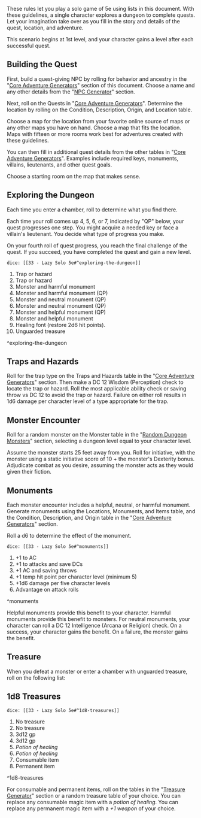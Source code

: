 These rules let you play a solo game of 5e using lists in this document. With these guidelines, a single character explores a dungeon to complete quests. Let your imagination take over as you fill in the story and details of the quest, location, and adventure.

This scenario begins at 1st level, and your character gains a level after each successful quest.

## Building the Quest

First, build a quest-giving NPC by rolling for behavior and ancestry in the "[Core Adventure Generators](<25 - Core Adventure Generators.md>)" section of this document. Choose a name and any other details from the "[NPC Generator](<26 - NPC Generator.md>)" section.

Next, roll on the Quests in "[Core Adventure Generators](<25 - Core Adventure Generators.md>)". Determine the location by rolling on the Condition, Description, Origin, and Location table.

Choose a map for the location from your favorite online source of maps or any other maps you have on hand. Choose a map that fits the location. Maps with fifteen or more rooms work best for adventures created with these guidelines.

You can then fill in additional quest details from the other tables in "[Core Adventure Generators](<25 - Core Adventure Generators.md>)". Examples include required keys, monuments, villains, lieutenants, and other quest goals.

Choose a starting room on the map that makes sense.

## Exploring the Dungeon

Each time you enter a chamber, roll to determine what you find there.

Each time your roll comes up 4, 5, 6, or 7, indicated by "QP" below, your quest progresses one step. You might acquire a needed key or face a villain's lieutenant. You decide what type of progress you make.

On your fourth roll of quest progress, you reach the final challenge of the quest. If you succeed, you have completed the quest and gain a new level.

`dice: [[33 - Lazy Solo 5e#^exploring-the-dungeon]]`

1. Trap or hazard
2. Trap or hazard
3. Monster and harmful monument
4. Monster and harmful monument (QP)
5. Monster and neutral monument (QP)
6. Monster and neutral monument (QP)
7. Monster and helpful monument (QP)
8. Monster and helpful monument
9. Healing font (restore 2d6 hit points).
10. Unguarded treasure

^exploring-the-dungeon

## Traps and Hazards

Roll for the trap type on the Traps and Hazards table in the "[Core Adventure Generators](<25 - Core Adventure Generators.md>)" section. Then make a DC 12 Wisdom (Perception) check to locate the trap or hazard. Roll the most applicable ability check or saving throw vs DC 12 to avoid the trap or hazard. Failure on either roll results in 1d6 damage per character level of a type appropriate for the trap.

## Monster Encounter

Roll for a random monster on the Monster table in the "[Random Dungeon Monsters](<32 - Random Dungeon Monsters.md>)" section, selecting a dungeon level equal to your character level.

Assume the monster starts 25 feet away from you. Roll for initiative, with the monster using a static initiative score of 10 + the monster's Dexterity bonus. Adjudicate combat as you desire, assuming the monster acts as they would given their fiction.

## Monuments

Each monster encounter includes a helpful, neutral, or harmful monument. Generate monuments using the Locations, Monuments, and Items table, and the Condition, Description, and Origin table in the "[Core Adventure Generators](<25 - Core Adventure Generators.md>)" section.

Roll a d6 to determine the effect of the monument.

`dice: [[33 - Lazy Solo 5e#^monuments]]`

1. +1 to AC
2. +1 to attacks and save DCs
3. +1 AC and saving throws
4. +1 temp hit point per character level (minimum 5)
5. +1d6 damage per five character levels
6. Advantage on attack rolls

^monuments

Helpful monuments provide this benefit to your character. Harmful monuments provide this benefit to monsters. For neutral monuments, your character can roll a DC 12 Intelligence (Arcana or Religion) check. On a success, your character gains the benefit. On a failure, the monster gains the benefit.

## Treasure

When you defeat a monster or enter a chamber with unguarded treasure, roll on the following list:

## 1d8 Treasures

`dice: [[33 - Lazy Solo 5e#^1d8-treasures]]`

1. No treasure
2. No treasure
3. 3d12 gp
4. 3d12 gp
5. *Potion of healing*
6. *Potion of healing*
7. Consumable item
8. Permanent item

^1d8-treasures

For consumable and permanent items, roll on the tables in the "[Treasure Generator](<27 - Treasure Generator.md>)" section or a random treasure table of your choice. You can replace any consumable magic item with a *potion of healing*. You can replace any permanent magic item with a *+1 weapon* of your choice.

